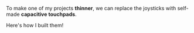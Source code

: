 To make one of my projects **thinner**, we can replace the joysticks with self-made **capacitive touchpads**.

Here's how I built them!

